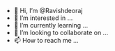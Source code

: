 - 👋 Hi, I’m @Ravishdeoraj
- 👀 I’m interested in ...
- 🌱 I’m currently learning ...
- 💞️ I’m looking to collaborate on ...
- 📫 How to reach me ...

<!---
Ravishdeoraj/Ravishdeoraj is a ✨ special ✨ repository because its `README.md` (this file) appears on your GitHub profile.
You can click the Preview link to take a look at your changes.
--->

